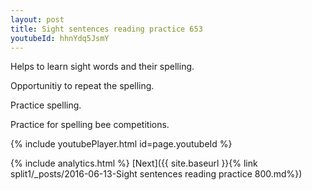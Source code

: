 ```yaml
---
layout: post
title: Sight sentences reading practice 653
youtubeId: hhnYdq5JsmY
---
```

 
 
Helps to learn sight words and their spelling.

Opportunitiy to repeat the spelling. 

Practice spelling. 
 
Practice for spelling bee competitions. 
 
{% include youtubePlayer.html id=page.youtubeId %}
 
 
{% include analytics.html %} 
[Next]({{ site.baseurl }}{% link  split1/_posts/2016-06-13-Sight sentences reading practice 800.md%})
 
